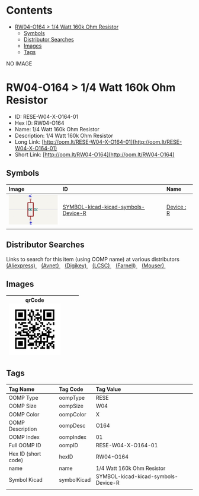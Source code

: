 



Contents
========

* [RW04-O164 > 1/4 Watt 160k Ohm Resistor](#rw04-o164--14-watt-160k-ohm-resistor)
	* [Symbols](#symbols)
	* [Distributor Searches](#distributor-searches)
	* [Images](#images)
	* [Tags](#tags)
  
NO IMAGE  
# RW04-O164 > 1/4 Watt 160k Ohm Resistor

- ID: RESE-W04-X-O164-01
- Hex ID: RW04-O164
- Name: 1/4 Watt 160k Ohm Resistor
- Description: 1/4 Watt 160k Ohm Resistor
- Long Link: [http://oom.lt/RESE-W04-X-O164-01](http://oom.lt/RESE-W04-X-O164-01)
- Short Link: [http://oom.lt/RW04-O164](http://oom.lt/RW04-O164)

## Symbols
  

|Image|ID|Name|
| :--- | :--- | :--- |
|[![](https://raw.githubusercontent.com/oomlout/oomlout_OOMP_eda_V2/main/SYMBOL/kicad/kicad-symbols/Device/R/image_140.png)](https://github.com/oomlout/oomlout_OOMP_eda_V2/tree/main/SYMBOL/kicad/kicad-symbols/Device/R/)|[SYMBOL-kicad-kicad-symbols-Device-R](https://github.com/oomlout/oomlout_OOMP_eda_V2/tree/main/SYMBOL/kicad/kicad-symbols/Device/R/)|[Device : R](https://github.com/oomlout/oomlout_OOMP_eda_V2/tree/main/SYMBOL/kicad/kicad-symbols/Device/R/)|
||||

## Distributor Searches
  
Links to search for this item (using OOMP name) at various distributors  
[(Aliexpress) ](https://www.aliexpress.com/wholesale?SearchText=11171/4+Watt+160k+Ohm+Resistor)&nbsp;&nbsp;&nbsp;[(Avnet) ](https://www.avnet.com/shop/us/search/1/4+Watt+160k+Ohm+Resistor)&nbsp;&nbsp;&nbsp;[(Digikey) ](https://www.digikey.co.uk/en/products/result?s=1/4+Watt+160k+Ohm+Resistor)&nbsp;&nbsp;&nbsp;[(LCSC) ](https://www.lcsc.com/search?q=1/4+Watt+160k+Ohm+Resistor)&nbsp;&nbsp;&nbsp;[(Farnell) ](https://uk.farnell.com/search?st=1/4+Watt+160k+Ohm+Resistor)&nbsp;&nbsp;&nbsp;[(Mouser) ](https://www.mouser.com/c/?q=1/4+Watt+160k+Ohm+Resistor)&nbsp;&nbsp;&nbsp;
## Images
  

|qrCode<br>[![](https://raw.githubusercontent.com/oomlout/oomlout_OOMP_parts_V2/main/RESE/W04/X/O164/01/qrCode_140.png)](https://github.com/oomlout/oomlout_OOMP_parts_V2/tree/main/RESE/W04/X/O164/01/qrCode.png)||||
| :---: | :---: | :---: | :---: |

## Tags
  

|Tag Name|Tag Code|Tag Value|
| :--- | :--- | :--- |
|OOMP Type|oompType|RESE|
|OOMP Size|oompSize|W04|
|OOMP Color|oompColor|X|
|OOMP Description|oompDesc|O164|
|OOMP Index|oompIndex|01|
|Full OOMP ID|oompID|RESE-W04-X-O164-01|
|Hex ID (short code)|hexID|RW04-O164|
|name|name|1/4 Watt 160k Ohm Resistor|
|Symbol Kicad|symbolKicad|SYMBOL-kicad-kicad-symbols-Device-R|
||||
